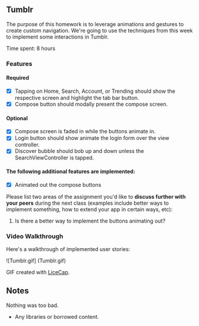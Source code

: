 ## Tumblr

The purpose of this homework is to leverage animations and gestures to create custom navigation. We're going to use the techniques from this week to implement some interactions in Tumblr.

Time spent: 8 hours

### Features

#### Required

- [X] Tapping on Home, Search, Account, or Trending should show the respective screen and highlight the tab bar button.
- [X] Compose button should modally present the compose screen.

#### Optional

- [X] Compose screen is faded in while the buttons animate in.
- [X] Login button should show animate the login form over the view controller.
- [X] Discover bubble should bob up and down unless the SearchViewController is tapped.

#### The following **additional** features are implemented:

- [X] Animated out the compose buttons

Please list two areas of the assignment you'd like to **discuss further with your peers** during the next class (examples include better ways to implement something, how to extend your app in certain ways, etc):

1. Is there a better way to implement the buttons animating out?

### Video Walkthrough 

Here's a walkthrough of implemented user stories:

![Tumblr.gif] (Tumblr.gif)

GIF created with [LiceCap](http://www.cockos.com/licecap/).

## Notes

Nothing was too bad.

* Any libraries or borrowed content.
